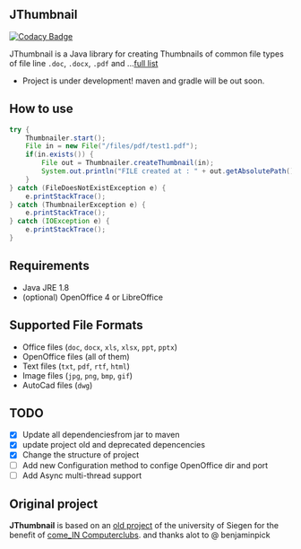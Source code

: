 ## JThumbnail

[![Codacy Badge](https://api.codacy.com/project/badge/Grade/17bbe0b4242d4f02a5d1a0288a6e6cbb)](https://app.codacy.com/app/makbn/JThumbnail?utm_source=github.com&utm_medium=referral&utm_content=makbn/JThumbnail&utm_campaign=Badge_Grade_Dashboard)

JThumbnail is a Java library for creating Thumbnails of common file types of file line `.doc`, `.docx`, `.pdf` and ...[full list](#supported-file-formats)

*  Project is under development! maven and gradle will be out soon.

## How to use

```java
try {
    Thumbnailer.start();
    File in = new File("/files/pdf/test1.pdf");
    if(in.exists()) {
        File out = Thumbnailer.createThumbnail(in);
        System.out.println("FILE created at : " + out.getAbsolutePath());
    }
} catch (FileDoesNotExistException e) {
    e.printStackTrace();
} catch (ThumbnailerException e) {
    e.printStackTrace();
} catch (IOException e) {
    e.printStackTrace();
}
```

## Requirements

*   Java JRE 1.8
*   (optional) OpenOffice 4 or LibreOffice

## Supported File Formats

*   Office files (`doc`, `docx`, `xls`, `xlsx`, `ppt`, `pptx`)
*   OpenOffice files (all of them)
*   Text files (`txt`, `pdf`, `rtf`, `html`)
*   Image files (`jpg`, `png`, `bmp`, `gif`)
*   AutoCad files (`dwg`)

## TODO

*   [x] Update all dependenciesfrom jar to maven
*   [x] update project old and deprecated depencencies
*   [x] Change the structure of project
*   [ ] Add new Configuration method to confige OpenOffice dir and port 
*   [ ] Add Async multi-thread support

## Original project

**JThumbnail** is based on an [old project](https://github.com/benjaminpick/java-thumbnailer) of the university of Siegen for the benefit of [come_IN Computerclubs](http://www.computerclub-comein.de). and thanks alot to @ benjaminpick

